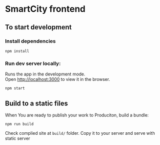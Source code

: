 # SmartCity frontend

## To start development

### Install dependencies
```shell script
npm install
```


### Run dev server locally:

Runs the app in the development mode.<br />
Open [http://localhost:3000](http://localhost:3000) to view it in the browser.

```shell script
npm start
```


## Build to a static files

When You are ready to publish your work to Produciton, build a bundle:
```shell script
npm run build
```
Check complied site at `build/` folder. Copy it to your server and serve with static server


